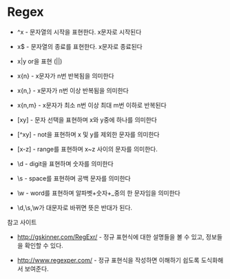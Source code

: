 # Regex

- ^x - 문자열의 시작을 표현한다. x문자로 시작된다  
- x$ - 문자열의 종료를 표현한다. x문자로 종료된다  
- x|y or을 표현 (||)   
- x{n} - x문자가 n번 반복됨을 의미한다  
- x{n,} - x문자가 n번 이상 반복됨을 의미한다   
- x{n,m} - x문자가 최소 n번 이상 최대 m번 이하로 반복된다   

- [xy] - 문자 선택을 표현하며 x와 y중에 하나를 의미한다
- [^xy] - not을 표현하며 x 및 y를 제외한 문자를 의미한다
- [x-z] - range를 표현하며 x~z 사이의 문자를 의미한다.
- \d - digit을 표현하며 숫자를 의미한다
- \s - space를 표현하며 공백 문자를 의미한다
- \w - word를 표현하며 알파벳+숫자+_중의 한 문자임을 의미한다

* \d,\s,\w가 대문자로 바뀌면 뜻은 반대가 된다.

참고 사이트
- http://gskinner.com/RegExr/ - 정규 표현식에 대한 설명들을 볼 수 있고, 정보들을 확인할 수 있다.

- http://www.regexper.com/ - 정규 표현식을 작성하면 이해하기 쉽도록 도식화해서 보여준다.